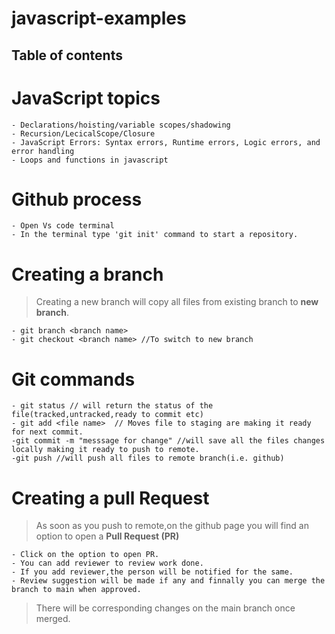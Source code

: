 # javascript-examples

## Table of contents

# JavaScript topics

    - Declarations/hoisting/variable scopes/shadowing
    - Recursion/LecicalScope/Closure
    - JavaScript Errors: Syntax errors, Runtime errors, Logic errors, and error handling
    - Loops and functions in javascript

# Github process

    - Open Vs code terminal
    - In the terminal type 'git init' command to start a repository.

# Creating a branch

> Creating a new branch will copy all files from existing branch to **new branch**.

    - git branch <branch name>
    - git checkout <branch name> //To switch to new branch

# Git commands

    - git status // will return the status of the file(tracked,untracked,ready to commit etc)
    - git add <file name>  // Moves file to staging are making it ready for next commit.
    -git commit -m "messsage for change" //will save all the files changes locally making it ready to push to remote.
    -git push //will push all files to remote branch(i.e. github)

# Creating a pull Request

> As soon as you push to remote,on the github page you will find an option to open a **Pull Request (PR)**

    - Click on the option to open PR.
    - You can add reviewer to review work done.
    - If you add reviewer,the person will be notified for the same.
    - Review suggestion will be made if any and finnally you can merge the branch to main when approved.

> There will be corresponding changes on the main branch once merged.

